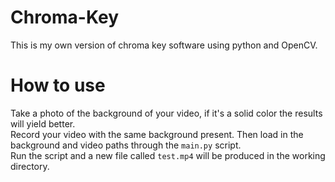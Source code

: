 # Chroma-Key
This is my own version of chroma key software using python and OpenCV.

# How to use
Take a photo of the background of your video, if it's a solid color the results will yield better.  
Record your video with the same background present. Then load in the background and video paths through the `main.py` script.  
Run the script and a new file called `test.mp4` will be produced in the working directory.

